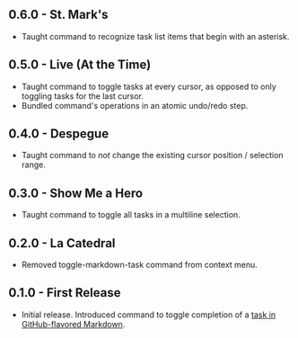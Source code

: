 ## 0.6.0 - St. Mark's

* Taught command to recognize task list items that begin with an asterisk.

## 0.5.0 - Live (At the Time)

* Taught command to toggle tasks at every cursor, as opposed to only toggling tasks for the last cursor.
* Bundled command's operations in an atomic undo/redo step.

## 0.4.0 - Despegue

* Taught command to *not* change the existing cursor position / selection range.

## 0.3.0 - Show Me a Hero

* Taught command to toggle all tasks in a multiline selection.

## 0.2.0 - La Catedral

* Removed toggle-markdown-task command from context menu.

## 0.1.0 - First Release

* Initial release. Introduced command to toggle completion of a [task in GitHub-flavored Markdown][gfm-task-lists].

[gfm-task-lists]: https://help.github.com/articles/writing-on-github/#task-lists
